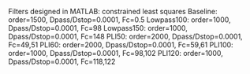 Filters designed in MATLAB: constrained least squares
Baseline: order=1500, Dpass/Dstop=0.0001, Fc=0.5
Lowpass100: order=1000, Dpass/Dstop=0.0001, Fc=98
Lowpass150: order=1000, Dpass/Dstop=0.0001, Fc=148
PLI50: order=2000, Dpass/Dstop=0.0001, Fc=49,51
PLI60: order=2000, Dpass/Dstop=0.0001, Fc=59,61
PLI100: order=1000, Dpass/Dstop=0.0001, Fc=98,102
PLI120: order=1000, Dpass/Dstop=0.0001, Fc=118,122
